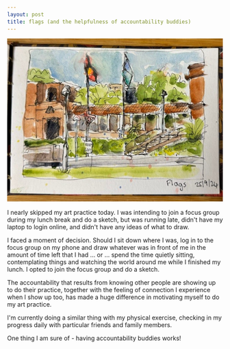 ```yaml
---
layout: post
title: flags (and the helpfulness of accountability buddies) 
---
```

![Github Images](/images/flags.jpg)

I nearly skipped my art practice today.  I was intending to join a focus group during my lunch break and do a sketch, but was running late, didn't have my laptop to login online, and didn't have any ideas of what to draw. 

I faced a moment of decision. Should I sit down where I was, log in to the focus group on my phone and draw whatever was in front of me in the amount of time left that I had ... or ... spend the time quietly sitting, contemplating things and watching the world around me while I finished my lunch.   I opted to join the focus group and do a sketch. 

The accountability that results from knowing other people are showing up to do their practice, together with the feeling of connection I experience when I show up too, has made a huge difference in motivating myself to do my art practice. 

I'm currently doing a similar thing with my physical exercise, checking in my progress daily with particular friends and family members. 

One thing I am sure of - having accountability buddies works!
